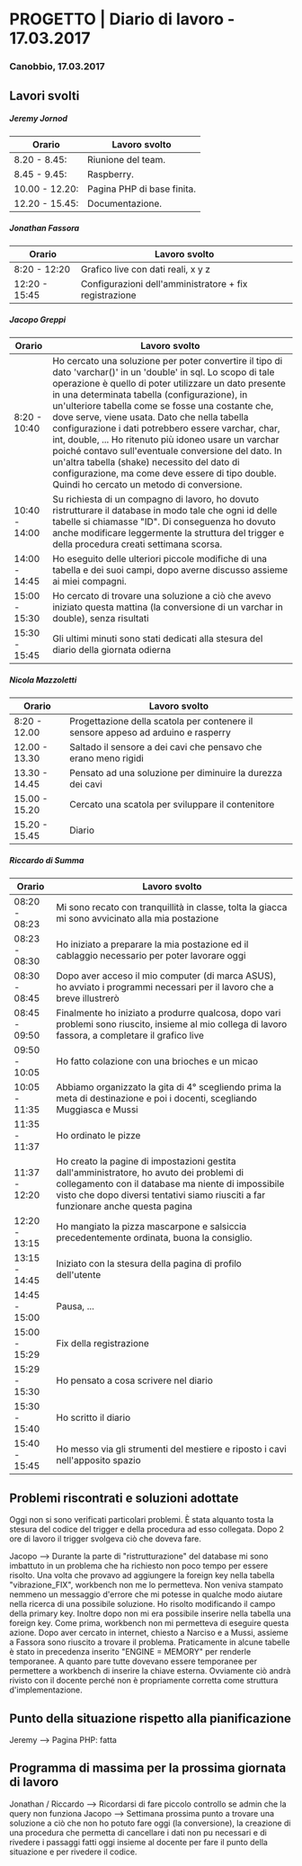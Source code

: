 # PROGETTO | Diario di lavoro - 17.03.2017

### Canobbio, 17.03.2017

## Lavori svolti
##### Jeremy Jornod
|Orario        |Lavoro svolto                 |
|--------------|------------------------------|
|8.20 - 8.45: | Riunione del team.|
|8.45 - 9.45: | Raspberry. |
|10.00 - 12.20: | Pagina PHP di base finita. |
|12.20 - 15.45: | Documentazione. |


##### Jonathan Fassora
|Orario        |Lavoro svolto                 |
|--------------|------------------------------|
|8:20 - 12:20   |Grafico live con dati reali, x y z|
|12:20 - 15:45   |Configurazioni dell'amministratore + fix registrazione|


##### Jacopo Greppi
|Orario        |Lavoro svolto                                     |
|--------------|--------------------------------------------------|
|8:20 - 10:40  |Ho cercato una soluzione per poter convertire il tipo di dato 'varchar()' in un 'double' in sql. Lo scopo di tale operazione è quello di poter utilizzare un dato presente in una determinata tabella (configurazione), in un'ulteriore tabella come se fosse una costante che, dove serve, viene usata. Dato che nella tabella configurazione i dati potrebbero essere varchar, char, int, double, ... Ho ritenuto più idoneo usare un varchar poiché contavo sull'eventuale conversione del dato. In un'altra tabella (shake) necessito del dato di configurazione, ma come deve essere di tipo double. Quindi ho cercato un metodo di conversione.|
|10:40 - 14:00 |Su richiesta di un compagno di lavoro, ho dovuto ristrutturare il database in modo tale che ogni id delle tabelle si chiamasse "ID". Di conseguenza ho dovuto anche modificare leggermente la struttura del trigger e della procedura creati settimana scorsa.|
|14:00 - 14:45 | Ho eseguito delle ulteriori piccole modifiche di una tabella e dei suoi campi, dopo averne discusso assieme ai miei compagni.|
|15:00 - 15:30 | Ho cercato di trovare una soluzione a ciò che avevo iniziato questa mattina (la conversione di un varchar in double), senza risultati|
|15:30 - 15:45 |Gli ultimi minuti sono stati dedicati alla stesura del diario della giornata odierna|

##### Nicola Mazzoletti
|Orario        |Lavoro svolto                 |
|--------------|------------------------------|
|8:20 - 12.00  |Progettazione della scatola per contenere il sensore appeso ad arduino e rasperry
|12.00 - 13.30|Saltado il sensore a dei cavi che pensavo che erano meno rigidi|
|13.30 - 14.45|Pensato ad una soluzione per diminuire la durezza dei cavi|
|15.00 - 15.20|Cercato una scatola per sviluppare il contenitore|   
|15.20 - 15.45|Diario| 

##### Riccardo di Summa
|Orario        |Lavoro svolto                 |
|--------------|------------------------------|
|08:20 - 08:23 | Mi sono recato con tranquillità in classe, tolta la giacca mi sono avvicinato alla mia postazione|
|08:23 - 08:30 | Ho iniziato a preparare la mia postazione ed il cablaggio necessario per poter lavorare oggi|
|08:30 - 08:45 | Dopo aver acceso il mio computer (di marca ASUS), ho avviato i programmi necessari per il lavoro che a breve illustrerò|
|08:45 - 09:50 | Finalmente ho iniziato a produrre qualcosa, dopo vari problemi sono riuscito, insieme al mio collega di lavoro fassora, a completare il grafico live|
|09:50 - 10:05| Ho fatto colazione con una brioches e un micao|
|10:05 - 11:35| Abbiamo organizzato la gita di 4° scegliendo prima la meta di destinazione e poi i docenti, scegliando Muggiasca e Mussi |
|11:35 - 11:37 | Ho ordinato le pizze |
|11:37 - 12:20 | Ho creato la pagine di impostazioni gestita dall'amministratore, ho avuto dei problemi di collegamento con il database ma niente di impossibile visto che dopo diversi tentativi siamo riusciti a far funzionare anche questa pagina |
|12:20 - 13:15 | Ho mangiato la pizza mascarpone e salsiccia precedentemente ordinata, buona la consiglio. |
|13:15 - 14:45 | Iniziato con la stesura della pagina di profilo dell'utente |
|14:45 - 15:00 | Pausa, ... |
|15:00 - 15:29 | Fix della registrazione|
|15:29 - 15:30 | Ho pensato a cosa scrivere nel diario |
|15:30 - 15:40 | Ho scritto il diario
|15:40 - 15:45 | Ho messo via gli strumenti del mestiere e riposto i cavi nell'apposito spazio |


##  Problemi riscontrati e soluzioni adottate
Oggi non si sono verificati particolari problemi. È stata alquanto tosta la stesura del codice del trigger e della procedura ad esso collegata. Dopo 2 ore di lavoro il trigger svolgeva ciò che doveva fare.

Jacopo --> Durante la parte di "ristrutturazione" del database mi sono imbattuto in un problema che ha richiesto non poco tempo per essere risolto. Una volta che provavo ad aggiungere la foreign key nella tabella "vibrazione_FIX", workbench non me lo permetteva. Non veniva stampato nemmeno un messaggio d'errore che mi potesse in qualche modo aiutare nella ricerca di una possibile soluzione. Ho risolto modificando il campo della primary key. Inoltre dopo non mi era possibile inserire nella tabella una foreign key. Come prima, workbench non mi permetteva di eseguire questa azione. Dopo aver cercato in internet, chiesto a Narciso e a Mussi, assieme a Fassora sono riuscito a trovare il problema. Praticamente in alcune tabelle è stato in precedenza inserito "ENGINE = MEMORY" per renderle temporanee. A quanto pare tutte dovevano essere temporanee per permettere a workbench di inserire la chiave esterna. Ovviamente ciò andrà rivisto con il docente perché non è propriamente corretta come struttura d'implementazione.


##  Punto della situazione rispetto alla pianificazione
Jeremy --> Pagina PHP: fatta

## Programma di massima per la prossima giornata di lavoro
Jonathan / Riccardo --> Ricordarsi di fare piccolo controllo se admin che la query non funziona
Jacopo --> Settimana prossima punto a trovare una soluzione a ciò che non ho potuto fare oggi (la conversione), la creazione di una procedura che permetta di cancellare i dati non pu necessari e di rivedere i passaggi fatti oggi insieme al docente per fare il punto della situazione e per rivedere il codice. 



